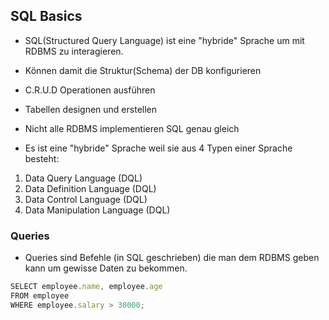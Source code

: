 ## SQL Basics

- SQL(Structured Query Language) ist eine "hybride" Sprache um mit RDBMS zu interagieren.
- Können damit die Struktur(Schema) der DB konfigurieren
- C.R.U.D Operationen ausführen
- Tabellen designen und erstellen
- Nicht alle RDBMS implementieren SQL genau gleich

- Es ist eine "hybride" Sprache weil sie aus 4 Typen einer Sprache besteht:

1. Data Query Language (DQL)
2. Data Definition Language (DQL)
3. Data Control Language (DQL)
4. Data Manipulation Language (DQL)

### Queries

- Queries sind Befehle (in SQL geschrieben) die man dem RDBMS geben kann um gewisse Daten zu bekommen.

```js
SELECT employee.name, employee.age
FROM employee
WHERE employee.salary > 30000;
```
